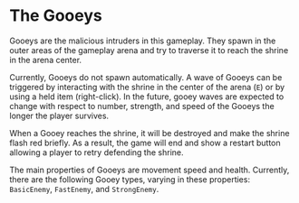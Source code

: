 # The Gooeys

Gooeys are the malicious intruders in this gameplay.
They spawn in the outer areas of the gameplay arena and try to traverse it to reach the shrine in the arena center.

Currently, Gooeys do not spawn automatically.
A wave of Gooeys can be triggered by interacting with the shrine in the center of the arena (`E`) or by using a held item (right-click).
In the future, gooey waves are expected to change with respect to number, strength, and speed of the Gooeys the longer the player survives.

When a Gooey reaches the shrine, it will be destroyed and make the shrine flash red briefly.
As a result, the game will end and show a restart button allowing a player to retry defending the shrine. 

The main properties of Gooeys are movement speed and health.
Currently, there are the following Gooey types, varying in these properties: `BasicEnemy`, `FastEnemy`, and `StrongEnemy`.
